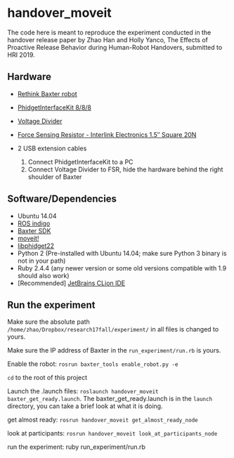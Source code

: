 # handover_moveit

The code here is meant to reproduce the experiment conducted in the handover release paper by Zhao Han and Holly Yanco, The Effects of Proactive Release Behavior during Human-Robot Handovers, submitted to HRI 2019.

## Hardware

- [Rethink Baxter robot](https://www.rethinkrobotics.com/baxter/)

- [PhidgetInterfaceKit 8/8/8](https://www.phidgets.com/?tier=3&catid=2&pcid=1&prodid=18)
- [Voltage Divider](https://www.phidgets.com/?tier=3&catid=49&pcid=42&prodid=92)
- [Force Sensing Resistor - Interlink Electronics 1.5″ Square 20N ](https://www.phidgets.com/?tier=3&catid=6&pcid=4&prodid=209)

- 2 USB extension cables
  1. Connect PhidgetInterfaceKit to a PC
  2. Connect Voltage Divider to FSR, hide the hardware behind the right shoulder of Baxter

## Software/Dependencies

- Ubuntu 14.04
- [ROS indigo](http://wiki.ros.org/indigo/Installation/Ubuntu)
- [Baxter SDK](http://sdk.rethinkrobotics.com/wiki/Home)
- [moveit!](http://sdk.rethinkrobotics.com/wiki/MoveIt_Tutorial#Installation.2FPrerequisites)
- [libphidget22](https://www.phidgets.com/docs/OS_-_Linux)
- Python 2 (Pre-installed with Ubuntu 14.04; make sure Python 3 binary is not in your path)
- Ruby 2.4.4 (any newer version or some old versions compatible with 1.9 should also work)
- [Recommended] [JetBrains CLion IDE](https://www.jetbrains.com/clion/)

## Run the experiment

Make sure the absolute path `/home/zhao/Dropbox/research17fall/experiment/` in all files is changed to yours.

Make sure the IP address of Baxter in the `run_experiment/run.rb` is yours.

Enable the robot: `rosrun baxter_tools enable_robot.py -e`

`cd` to the root of this project

Launch the .launch files: `roslaunch handover_moveit baxter_get_ready.launch`. The baxter_get_ready.launch is in the `launch` directory, you can take a brief look at what it is doing.

get almost ready: `rosrun handover_moveit get_almost_ready_node`

look at participants: `rosrun handover_moveit look_at_participants_node`

run the experiment: ruby run_experiment/run.rb
